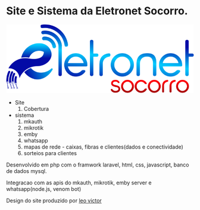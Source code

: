 <h1>Site e Sistema da Eletronet Socorro.</h1>
<img src="https://github.com/Davi-S-Silva/eletronet_app/blob/main/public/images/logo_eletronet.png"/>
<ul>
    <li>
        Site
        <ol>
            <li>Cobertura</li>
        </ol>
    </li>
    <li>sistema
         <ol>
             <li>mkauth</li>
             <li>mikrotik</li>
             <li>emby</li>
             <li>whatsapp</li>
             <li>mapas de rede - caixas, fibras e clientes(dados e conectividade)</li>
             <li>sorteios para clientes</li>
        </ol>
     </li>
 </ul>
    
<p>Desenvolvido em php com o framwork laravel, html, css, javascript, banco de dados mysql.</p>
<p>Integracao com as apis do mkauth, mikrotik, emby server e whatsapp(node.js, venom bot)</p>
<p>Design do site produzido por <a href="https://www.instagram.com/leocosta.designer/">leo victor</a> </p>
